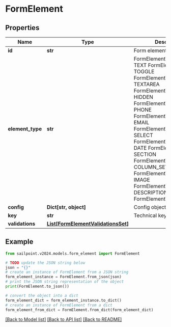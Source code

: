 # FormElement


## Properties

Name | Type | Description | Notes
------------ | ------------- | ------------- | -------------
**id** | **str** | Form element identifier. | [optional] 
**element_type** | **str** | FormElementType value.  TEXT FormElementTypeText TOGGLE FormElementTypeToggle TEXTAREA FormElementTypeTextArea HIDDEN FormElementTypeHidden PHONE FormElementTypePhone EMAIL FormElementTypeEmail SELECT FormElementTypeSelect DATE FormElementTypeDate SECTION FormElementTypeSection COLUMN_SET FormElementTypeColumns IMAGE FormElementTypeImage DESCRIPTION FormElementTypeDescription | [optional] 
**config** | **Dict[str, object]** | Config object. | [optional] 
**key** | **str** | Technical key. | [optional] 
**validations** | [**List[FormElementValidationsSet]**](FormElementValidationsSet.md) |  | [optional] 

## Example

```python
from sailpoint.v2024.models.form_element import FormElement

# TODO update the JSON string below
json = "{}"
# create an instance of FormElement from a JSON string
form_element_instance = FormElement.from_json(json)
# print the JSON string representation of the object
print(FormElement.to_json())

# convert the object into a dict
form_element_dict = form_element_instance.to_dict()
# create an instance of FormElement from a dict
form_element_from_dict = FormElement.from_dict(form_element_dict)
```
[[Back to Model list]](../README.md#documentation-for-models) [[Back to API list]](../README.md#documentation-for-api-endpoints) [[Back to README]](../README.md)


